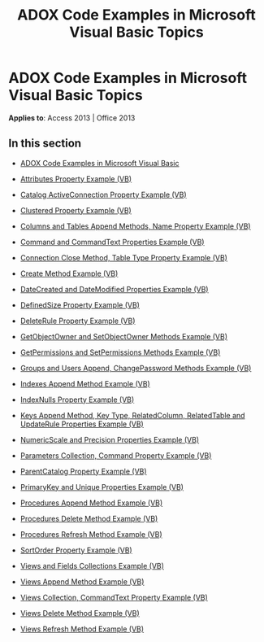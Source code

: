 ﻿---
title: ADOX Code Examples in Microsoft Visual Basic Topics
TOCTitle: ADOX Code Examples in Microsoft Visual Basic
ms:assetid: f500791c-8f42-45fb-89a2-5d54e743270c
ms:mtpsurl: https://msdn.microsoft.com/library/JJ250246(v=office.15)
ms:contentKeyID: 48548700
ms.date: 09/18/2015
mtps_version: v=office.15
---

# ADOX Code Examples in Microsoft Visual Basic Topics


**Applies to**: Access 2013 | Office 2013

## In this section

  - [ADOX Code Examples in Microsoft Visual Basic](adox-code-examples-in-microsoft-visual-basic.md)

  - [Attributes Property Example (VB)](attributes-property-example-vb.md)

  - [Catalog ActiveConnection Property Example (VB)](catalog-activeconnection-property-example-vb.md)

  - [Clustered Property Example (VB)](clustered-property-example-vb.md)

  - [Columns and Tables Append Methods, Name Property Example (VB)](columns-and-tables-append-methods-name-property-example-vb.md)

  - [Command and CommandText Properties Example (VB)](command-and-commandtext-properties-example-vb.md)

  - [Connection Close Method, Table Type Property Example (VB)](connection-close-method-table-type-property-example-vb.md)

  - [Create Method Example (VB)](create-method-example-vb.md)

  - [DateCreated and DateModified Properties Example (VB)](datecreated-and-datemodified-properties-example-vb.md)

  - [DefinedSize Property Example (VB)](definedsize-property-example-vb.md)

  - [DeleteRule Property Example (VB)](deleterule-property-example-vb.md)

  - [GetObjectOwner and SetObjectOwner Methods Example (VB)](getobjectowner-and-setobjectowner-methods-example-vb.md)

  - [GetPermissions and SetPermissions Methods Example (VB)](getpermissions-and-setpermissions-methods-example-vb.md)

  - [Groups and Users Append, ChangePassword Methods Example (VB)](groups-and-users-append-changepassword-methods-example-vb.md)

  - [Indexes Append Method Example (VB)](indexes-append-method-example-vb.md)

  - [IndexNulls Property Example (VB)](indexnulls-property-example-vb.md)

  - [Keys Append Method, Key Type, RelatedColumn, RelatedTable and UpdateRule Properties Example (VB)](keys-append-method-key-type-relatedcolumn-relatedtable-and-updaterule-properties-example-vb.md)

  - [NumericScale and Precision Properties Example (VB)](numericscale-and-precision-properties-example-vb.md)

  - [Parameters Collection, Command Property Example (VB)](parameters-collection-command-property-example-vb.md)

  - [ParentCatalog Property Example (VB)](parentcatalog-property-example-vb.md)

  - [PrimaryKey and Unique Properties Example (VB)](primarykey-and-unique-properties-example-vb.md)

  - [Procedures Append Method Example (VB)](procedures-append-method-example-vb.md)

  - [Procedures Delete Method Example (VB)](procedures-delete-method-example-vb.md)

  - [Procedures Refresh Method Example (VB)](procedures-refresh-method-example-vb.md)

  - [SortOrder Property Example (VB)](sortorder-property-example-vb.md)

  - [Views and Fields Collections Example (VB)](views-and-fields-collections-example-vb.md)

  - [Views Append Method Example (VB)](views-append-method-example-vb.md)

  - [Views Collection, CommandText Property Example (VB)](views-collection-commandtext-property-example-vb.md)

  - [Views Delete Method Example (VB)](views-delete-method-example-vb.md)

  - [Views Refresh Method Example (VB)](views-refresh-method-example-vb.md)

